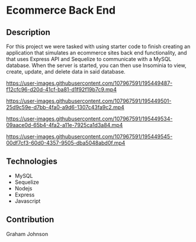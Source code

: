 # Ecommerce Back End

## Description
For this project we were tasked with using starter code to finish creating an application that simulates an ecommerce sites back end functionality, and that uses Express API and Sequelize to communicate with a MySQL database.
When the server is started, you can then use Insominia to view, create, update, and delete data in said database. 


https://user-images.githubusercontent.com/107967591/195449487-f12cfc96-d20d-41cf-ba81-d1f92f19b7c9.mp4



https://user-images.githubusercontent.com/107967591/195449501-25d9c59e-d7bb-4fa0-a9d6-1307c43fa9c2.mp4



https://user-images.githubusercontent.com/107967591/195449534-09aace0d-65b4-4fa2-a11e-7925ca1d3a84.mp4



https://user-images.githubusercontent.com/107967591/195449545-00df7cf3-60d0-4357-9505-dba5048abd0f.mp4


## Technologies
* MySQL
* Sequelize
* Nodejs
* Express
* Javascript

## Contribution
Graham Johnson
